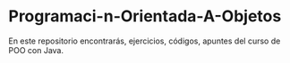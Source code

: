# Programaci-n-Orientada-A-Objetos
En este repositorio encontrarás, ejercicios, códigos, apuntes del curso de POO con Java.
